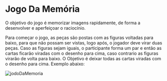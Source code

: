 # Jogo Da Memória
O objetivo do jogo é memorizar imagens rapidamente, de forma a desenvolver e aperfeiçoar o raciocínio.

Para começar o jogo, as peças são postas com as figuras voltadas para baixo, para que não possam ser vistas, logo após, o jogador deve virar duas peças. Caso as
figuras sejam iguais, o participante forma um par e então as cartas ficarão viradas com o desenho para cima, caso contrario as figuras virarão de volta para baixo. O Objetivo é deixar todas as cartas viradas com o desenho para cima. Exemplo abaixo:

![jodoDaMemoria](https://user-images.githubusercontent.com/47155635/210382777-a199457c-ccdd-4e8d-8d73-28bc0876c631.gif)
